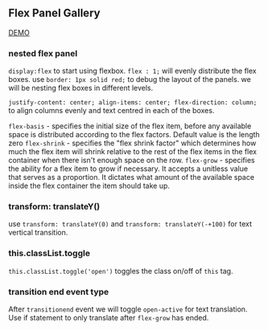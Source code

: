 ## Flex Panel Gallery
[DEMO](http://htmlpreview.github.io/?https://github.com/iamcxy/JavaScript30/blob/master/05%20-%20Flex%20Panel%20Gallery/index-PRACTICE.html)
### nested flex panel

`display:flex` to start using flexbox.
`flex : 1;` will evenly distribute the flex boxes.
use `border: 1px solid red;` to debug the layout of the panels.
we will be nesting flex boxes in different levels. 

`justify-content: center; align-items: center; flex-direction: column;` to align columns evenly and text centred in each of the boxes. 

`flex-basis` - specifies the initial size of the flex item, before any available space is distributed according to the flex factors. Default value is the length zero
`flex-shrink` - specifies the "flex shrink factor" which determines how much the flex item will shrink relative to the rest of the flex items in the flex container when there isn't enough space on the row. 
`flex-grow` - specifies the ability for a flex item to grow if necessary. It accepts a unitless value that serves as a proportion. It dictates what amount of the available space inside the flex container the item should take up. 

### transform: translateY()
use `transform: translateY(0)` and `transform: translateY(-+100)` for text vertical transition. 

### this.classList.toggle
`this.classList.toggle('open')` toggles the class on/off of `this` tag. 


### transition end event type
After `transitionend` event we will toggle `open-active` for text translation. Use if statement to only translate after `flex-grow` has ended. 